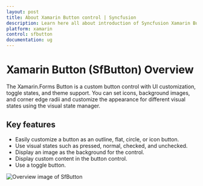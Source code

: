 ```yaml
---
layout: post
title: About Xamarin Button control | Syncfusion
description: Learn here all about introduction of Syncfusion Xamarin Button (SfButton) control, its elements and more.
platform: xamarin
control: sfbutton
documentation: ug
---
```


# Xamarin Button (SfButton) Overview

The Xamarin.Forms Button is a custom button control with UI customization, toggle states, and theme support. You can set icons, background images, and corner edge radii and customize the appearance for different visual states using the visual state manager.

## Key features

 * Easily customize a button as an outline, flat, circle, or icon button.
 * Use visual states such as pressed, normal, checked, and unchecked.
 * Display an image as the background for the control.
 * Display custom content in the button control.
 * Use a toggle button.

![Overview image of SfButton](Images/overview.png)
